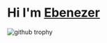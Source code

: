 #  Hi I'm <INS>Ebenezer


![github trophy](https://github-profile-trophy.vercel.app/?username=Osei-b4&theme=juicyfresh
)
